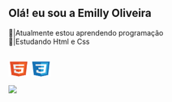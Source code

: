 ## Olá! eu sou a Emilly Oliveira<br>
🌱|Atualmente estou aprendendo programação<br>
🎲|Estudando Html e Css<br>

<div style="display: inline_block"><br>
  <img align="center" alt="Emillyema-HTML" height="30" width="40" src="https://raw.githubusercontent.com/devicons/devicon/master/icons/html5/html5-original.svg">
  <img align="center" alt="Emillyema-CSS" height="30" width="40" src="https://raw.githubusercontent.com/devicons/devicon/master/icons/css3/css3-original.svg">
</div>
<br>
<div>
 <a href="https://instagram.com/3mi__lly" target="_blank"><img src="https://img.shields.io/badge/-Instagram-%23E4405F?style=for-the-badge&logo=instagram&logoColor=white" target="_blank"></a>
 </div>
